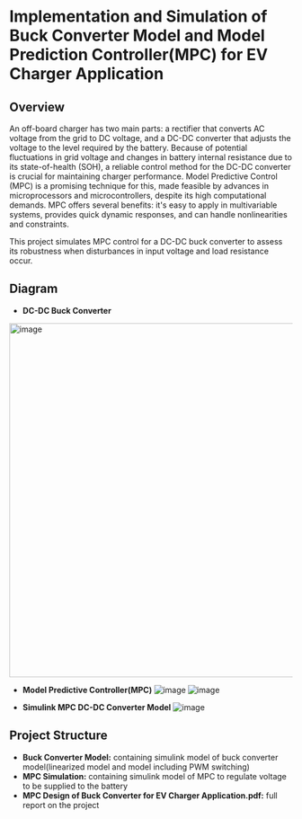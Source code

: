 # Implementation and Simulation of Buck Converter Model and Model Prediction Controller(MPC) for EV Charger Application

## Overview
An off-board charger has two main parts: a rectifier that converts AC voltage from the grid to DC voltage, and a DC-DC converter that adjusts the voltage to the level required by the battery. Because of potential fluctuations in grid voltage and changes in battery internal resistance due to its state-of-health (SOH), a reliable control method for the DC-DC converter is crucial for maintaining charger performance. Model Predictive Control (MPC) is a promising technique for this, made feasible by advances in microprocessors and microcontrollers, despite its high computational demands. MPC offers several benefits: it's easy to apply in multivariable systems, provides quick dynamic responses, and can handle nonlinearities and constraints.

This project simulates MPC control for a DC-DC buck converter to assess its robustness when disturbances in input voltage and load resistance occur.

## Diagram
* **DC-DC Buck Converter**
<img width="630" alt="image" src="https://github.com/user-attachments/assets/cde3f106-38d5-4141-9201-2eaf8b6dbf64">

*  **Model Predictive Controller(MPC)**
![image](https://github.com/user-attachments/assets/5d003506-6f9a-4967-a492-ee2d6a882a4d)
![image](https://github.com/user-attachments/assets/6a784a29-e0dd-4a58-96e8-60ec732ac8ae)

*  **Simulink MPC DC-DC Converter Model**
![image](https://github.com/user-attachments/assets/128f934c-05bd-46b0-813a-d2e4de37f120)

## Project Structure
* **Buck Converter Model:** containing simulink model of buck converter model(linearized model and model including PWM switching)
* **MPC Simulation:** containing simulink model of MPC to regulate voltage to be supplied to the battery
* **MPC Design of Buck Converter for EV Charger Application.pdf:** full report on the project

